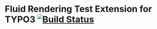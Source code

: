 # Fluid Rendering Test Extension for TYPO3 [![Build Status](https://travis-ci.org/helhum/fluid_test.svg?branch=master)](https://travis-ci.org/helhum/fluid_test)

